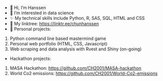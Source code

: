 - 👋 Hi, I’m Hanssen
- 👀 I’m interested in data science 
- ✨ My technical skills include Python, R, SAS, SQL, HTML and CSS
- 🌳 My linktree: https://linktr.ee/chunhanssen
- 🌱 Personal projects: 
1. Python command line based mastermind game 
2. Personal web portfolio (HTML, CSS, Javascript)
3. Web scraping and data analysis with Rvest and Shiny (on-going)

- Hackathon projects: 
 1. MASA Hackathon: https://github.com/CH2001/MASA-hackathon
 2. World Co2 emissions: https://github.com/CH2001/World-Co2-emissions
